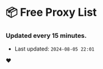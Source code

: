 # :package: Free Proxy List
### Updated every 15 minutes.

- Last updated: `2024-08-05 22:01`

:heart:
